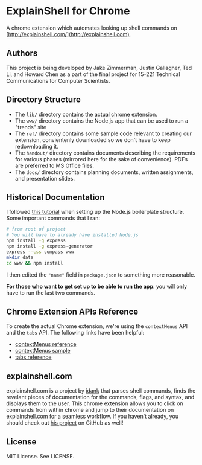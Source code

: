 # ExplainShell for Chrome

A chrome extension which automates looking up shell commands on [http://explainshell.com/](http://explainshell.com). 

## Authors

This project is being developed by Jake Zimmerman, Justin Gallagher, Ted Li, and Howard Chen as a part of the final project for 15-221 Technical Communications for Computer Scientists.

## Directory Structure

- The `lib/` directory contains the actual chrome extension.
- The `www/` directory contains the Node.js app that can be used to run a "trends" site
- The `ref/` directory contains some sample code relevant to creating our extension, convientenly downloaded so we don't have to keep redownloading it.
- The `handout/` directory contains documents describing the requirements for various phases (mirrored here for the sake of convenience). PDFs are preferred to MS Office files.
- The `docs/` directory contains planning documents, written assignments, and presentation slides.

## Historical Documentation

I followed [this tutorial][tutorial] when setting up the Node.js boilerplate structure. Some important commands that I ran:

```bash
# from root of project
# You will have to already have installed Node.js
npm install -g express
npm install -g express-generator
express --css compass www
mkdir data
cd www && npm install
```

I then edited the `"name"` field in `package.json` to something more reasonable.

__For those who want to get set up to be able to run the app__: you will only have to run the last two commands.

## Chrome Extension APIs Reference

To create the actual Chrome extension, we're using the `contextMenus` API and the `tabs` API. The following links have been helpful:

- [contextMenus reference](https://developer.chrome.com/extensions/contextMenus)
- [contextMenus sample](https://developer.chrome.com/extensions/samples#search:contextmenus)
- [tabs reference](https://developer.chrome.com/extensions/tabs)

## explainshell.com

explainshell.com is a project by [idank](/idank) that parses shell commands, finds the revelant pieces of documentation for the commands, flags, and syntax, and displays them to the user. This chrome extension allows you to click on commands from within chrome and jump to their documentation on explainshell.com for a seamless workflow. If you haven't already, you should check out [his project](/idank/explainshell) on GitHub as well!

## License

MIT License. See LICENSE.

[tutorial]: http://cwbuecheler.com/web/tutorials/2013/node-express-mongo/
